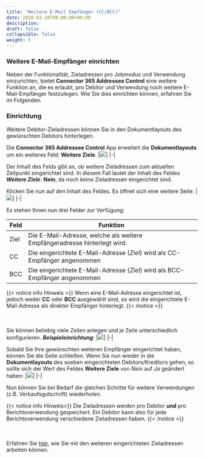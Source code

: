 ```yaml
---
title: "Weitere E-Mail Empfänger (CC/BCC)"
date: 2020-02-28T00:00:00+09:00
description: 
draft: false
collapsible: false
weight: 5
---
```

### Weitere E-Mail-Empfänger einrichten

Neben der Funktionalität, Zieladressen pro Jobmodus und Verwendung einzurichten,
bietet **Connector 365 Addressee Control** eine weitere Funktion an, die es erlaubt, pro Debitor und Verwendung noch weitere E-Mail-Empfänger festzulegen. Wie Sie dies einrichten können, erfahren Sie im Folgenden.

### Einrichtung
Weitere Debitor-Zieladressen können Sie in den Dokumentlayouts des gewünschten Debitors hinterlegen.

Die **Connector 365 Addressee Control** App erweitert die **Dokumentlayouts** um ein weiteres Feld: **Weitere Ziele**.
|![](/images/apps/Addresse_Control/Dokumentenlayouts_Weitere_Zieladressen.png)|
|-|

Der Inhalt des Felds gibt an, ob weitere Zieladressen zum aktuellen Zeitpunkt eingerichtet sind. In diesem Fall lautet der Inhalt des Feldes ***Weitere Ziele***: **Nein**, da noch keine Zieladressen eingerichtet sind.

Klicken Sie nun auf den Inhalt des Feldes. Es öffnet sich eine weitere Seite:
|![](images/apps/Addresse_Control/Weitere_Zieladressen_Page.png)|
|-|

Es stehen Ihnen nun drei Felder zur Verfügung:

| Feld | Funktion|
|-|-|
| Ziel | Die E-Mail-Adresse, welche als weitere Empfängeradresse hinterlegt wird.  |
| CC   | Die eingerichtete E-Mail-Adresse (*Ziel*) wird als CC-Empfänger angenommen |
| BCC  | Die eingerichtete E-Mail-Adresse (*Ziel*) wird als BCC-Empfänger angenommen |

{{< notice info Hinweis >}}
Wenn eine E-Mail-Adresse eingerichtet ist, jedoch weder **CC** oder **BCC** ausgewählt sind, so wird die eingerichtete E-Mail-Adresse als direkter Empfänger hinterlegt.
{{< /notice >}}

<br></br>
Sie können beliebig viele Zeilen anlegen und je Zeile unterschiedlich konfigurieren.
***Beispieleinrichtung***:
|![](images/apps/Addresse_Control/Weitere_Zieladressen_Beispiel_Einrichtung.png)|
|-|

Sobald Sie Ihre gewünschten weiteren Empfänger eingerichtet haben, können Sie die Seite schließen.
Wenn Sie nun wieder in die **Dokumentlayouts** des soeben eingerichteten Debitors/Kreditors gehen,
so sollte sich der Wert des Feldes **Weitere Ziele** von *Nein* auf *Ja* geändert haben: 
|![](images/apps/Addresse_Control/Dokumentenlayouts_Weitere_Zieladressen_Targets.png)|
|-|

Nun können Sie bei Bedarf die gleichen Schritte für weitere Verwendungen (z.B. Verkaufsgutschrift) wiederholen.

{{< notice info Hinweis>}}
Die Zieladressen werden pro Debitor **und** pro Berichtsverwendung gespeichert. Ein Debitor kann also für jede Berichtsverwendung verschiedene Zieladressen haben.
{{< /notice >}}

<br></br>
Erfahren Sie [hier](/de-de/apps/addressee-control/working-with-addresse-control/further_targets), wie Sie mit den weiteren eingerichteten Zieladressen arbeiten können.